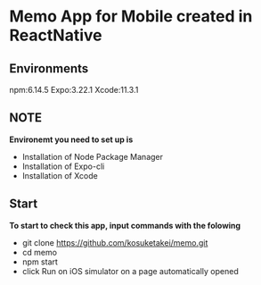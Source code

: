 # Memo App for Mobile created in ReactNative
## Environments
npm:6.14.5
Expo:3.22.1
Xcode:11.3.1
## NOTE
__Environemt you need to set up is__
- Installation of Node Package Manager
- Installation of Expo-cli
- Installation of Xcode
## Start
__To start to check this app, input commands with the folowing__
- git clone https://github.com/kosuketakei/memo.git
- cd memo
- npm start 
- click Run on iOS simulator on a page automatically opened
